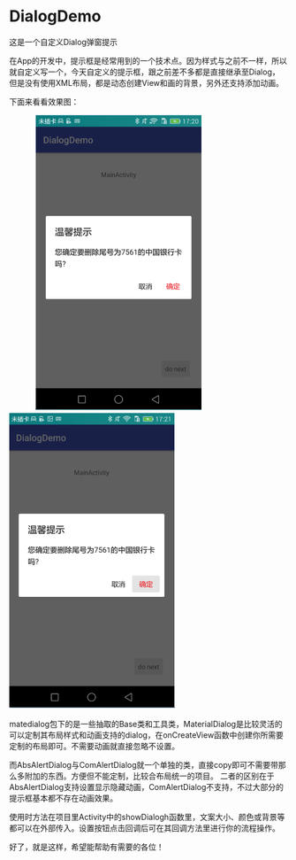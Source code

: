 # DialogDemo
这是一个自定义Dialog弹窗提示

 在App的开发中，提示框是经常用到的一个技术点。因为样式与之前不一样，所以就自定义写一个，今天自定义的提示框，跟之前差不多都是直接继承至Dialog，
  但是没有使用XML布局，都是动态创建View和画的背景，另外还支持添加动画。
  
  下面来看看效果图：
  
   &nbsp;&nbsp;&nbsp;&nbsp;&nbsp;&nbsp;&nbsp;&nbsp;&nbsp;&nbsp;&nbsp;
   ![image](https://github.com/weioule/DialogDemo/blob/master/app/img/001.png) 　
   &nbsp;&nbsp;&nbsp;&nbsp;&nbsp;
   ![image](https://github.com/weioule/DialogDemo/blob/master/app/img/002.png) 　

  matedialog包下的是一些抽取的Base类和工具类，MaterialDialog是比较灵活的可以定制其布局样式和动画支持的dialog，在onCreateView函数中创建你所需要定制的布局即可。不需要动画就直接忽略不设置。
  
  而AbsAlertDialog与ComAlertDialog就一个单独的类，直接copy即可不需要带那么多附加的东西。方便但不能定制，比较合布局统一的项目。
  二者的区别在于AbsAlertDialog支持设置显示隐藏动画，ComAlertDialog不支持，不过大部分的提示框基本都不存在动画效果。
  
  使用时方法在项目里Activity中的showDialogh函数里，文案大小、颜色或背景等都可以在外部传入。设置按钮点击回调后可在其回调方法里进行你的流程操作。

好了，就是这样，希望能帮助有需要的各位！
